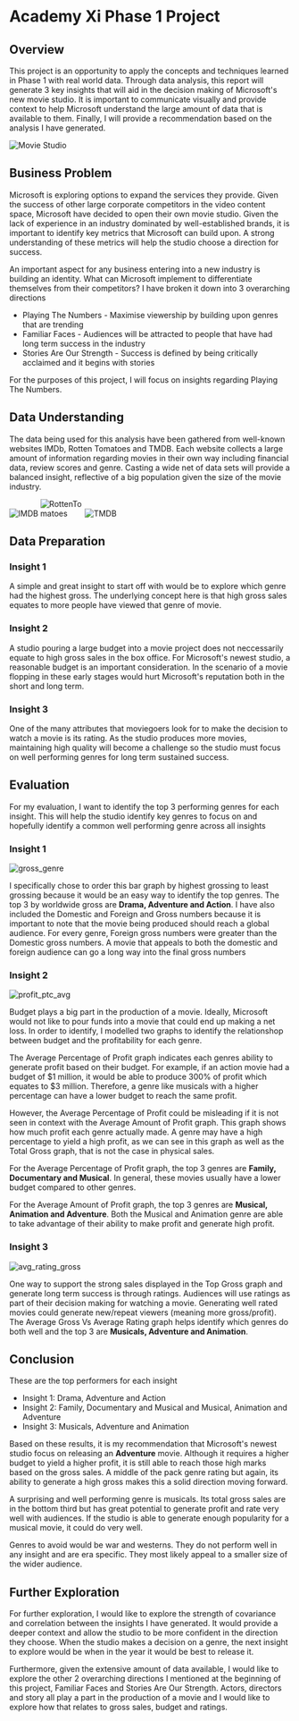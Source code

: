 # Academy Xi Phase 1 Project

## Overview
This project is an opportunity to apply the concepts and techniques learned in Phase 1 with real world data. Through data analysis, this report will generate 3 key insights that will aid in the decision making of Microsoft's new movie studio. It is important to communicate visually and provide context to help Microsoft understand the large amount of data that is available to them. Finally, I will provide a recommendation based on the analysis I have generated.	

![Movie Studio](images/What-does-a-film-studio-do.jpg)
## Business Problem
Microsoft is exploring options to expand the services they provide. Given the success of other large corporate competitors in the video content space, Microsoft have decided to open their own movie studio. Given the lack of experience in an industry dominated by well-established brands, it is important to identify key metrics that Microsoft can build upon. A strong understanding of these metrics will help the studio choose a direction for success.

An important aspect for any business entering into a new industry is building an identity. What can Microsoft implement to differentiate themselves from their competitors? I have broken it down into 3 overarching directions
* Playing The Numbers - Maximise viewership by building upon genres that are trending
* Familiar Faces - Audiences will be attracted to people that have had long term success in the industry
* Stories Are Our Strength - Success is defined by being critically acclaimed and it begins with stories

For the purposes of this project, I will focus on insights regarding Playing The Numbers.

## Data Understanding
The data being used for this analysis have been gathered from well-known websites IMDb, Rotten Tomatoes and TMDB. Each website collects a large amount of information regarding movies in their own way including financial data, review scores and genre. Casting a wide net of data sets will provide a balanced insight, reflective of a big population given the size of the movie industry.

<div style="width: 50%;">
  <img src="images/IMDB_Logo_2016.svg.png" alt="IMDB" style="max-width: 30%;">
  <img src="images/Rotten_Tomatoes_logo.svg.png" alt="RottenTomatoes" style="max-width: 30%;">
  <img src="images/512px-Tmdb.new.logo.svg.png" alt="TMDB" style="max-width: 30%;">
</div>

## Data Preparation
### Insight 1
A simple and great insight to start off with would be to explore which genre had the highest gross. The underlying concept here is that high gross sales equates to more people have viewed that genre of movie.
### Insight 2
A studio pouring a large budget into a movie project does not neccessarily equate to high gross sales in the box office. For Microsoft's newest studio, a reasonable budget is an important consideration. In the scenario of a movie flopping in these early stages would hurt Microsoft's reputation both in the short and long term.
### Insight 3
One of the many attributes that moviegoers look for to make the decision to watch a movie is its rating. As the studio produces more movies, maintaining high quality will become a challenge so the studio must focus on well performing genres for long term sustained success.

## Evaluation
For my evaluation, I want to identify the top 3 performing genres for each insight. This will help the studio identify key genres to focus on and hopefully identify a common well performing genre across all insights

### Insight 1

![gross_genre](Visualisations/gross_genre.png)

I specifically chose to order this bar graph by highest grossing to least grossing because it would be an easy way to identify the top genres. The top 3 by worldwide gross are **Drama, Adventure and Action**. I have also included the Domestic and Foreign and Gross numbers because it is important to note that the movie being produced should reach a global audience. For every genre, Foreign gross numbers were greater than the Domestic gross numbers. A movie that appeals to both the domestic and foreign audience can go a long way into the final gross numbers

### Insight 2

![profit_ptc_avg](Visualisations/profit_ptc_avg.png)

Budget plays a big part in the production of a movie. Ideally, Microsoft would not like to pour funds into a movie that could end up making a net loss. In order to identify, I modelled two graphs to identify the relationshop between budget and the profitability for each genre.

The Average Percentage of Profit graph indicates each genres ability to generate profit based on their budget. For example, if an action movie had a budget of $1 million, it would be able to produce 300% of profit which equates to $3 million. Therefore, a genre like musicals with a higher percentage can have a lower budget to reach the same profit.

However, the Average Percentage of Profit could be misleading if it is not seen in context with the Average Amount of Profit graph. This graph shows how much profit each genre actually made. A genre may have a high percentage to yield a high profit, as we can see in this graph as well as the Total Gross graph, that is not the case in physical sales.

For the Average Percentage of Profit graph, the top 3 genres are **Family, Documentary and Musical**. In general, these movies usually have a lower budget compared to other genres.

For the Average Amount of Profit graph, the top 3 genres are **Musical, Animation and Adventure**. Both the Musical and Animation genre are able to take advantage of their ability to make profit and generate high profit.

### Insight 3

![avg_rating_gross](Visualisations/avg_rating_gross.png)

One way to support the strong sales displayed in the Top Gross graph and generate long term success is through ratings. Audiences will use ratings as part of their decision making for watching a movie. Generating well rated movies could generate new/repeat viewers (meaning more gross/profit). The Average Gross Vs Average Rating graph helps identify which genres do both well and the top 3 are **Musicals, Adventure and Animation**.

## Conclusion
These are the top performers for each insight
+ Insight 1: Drama, Adventure and Action
+ Insight 2: Family, Documentary and Musical and Musical, Animation and Adventure
+ Insight 3: Musicals, Adventure and Animation

Based on these results, it is my recommendation that Microsoft's newest studio focus on releasing an **Adventure** movie. Although it requires a higher budget to yield a higher profit, it is still able to reach those high marks based on the gross sales. A middle of the pack genre rating but again, its ability to generate a high gross makes this a solid direction moving forward.

A surprising and well performing genre is musicals. Its total gross sales are in the bottom third but has great potential to generate profit and rate very well with audiences. If the studio is able to generate enough popularity for a musical movie, it could do very well.

Genres to avoid would be war and westerns. They do not perform well in any insight and are era specific. They most likely appeal to a smaller size of the wider audience.

## Further Exploration
For further exploration, I would like to explore the strength of covariance and correlation between the insights I have generated. It would provide a deeper context and allow the studio to be more confident in the direction they choose. When the studio makes a decision on a genre, the next insight to explore would be when in the year it would be best to release it.

Furthermore, given the extensive amount of data available, I would like to explore the other 2 overarching directions I mentioned at the beginning of this project, Familiar Faces and Stories Are Our Strength. Actors, directors and story all play a part in the production of a movie and I would like to explore how that relates to gross sales, budget and ratings.
